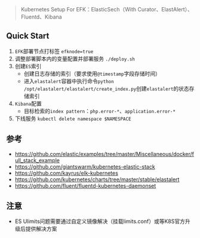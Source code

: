 >  Kubernetes Setup For EFK：ElasticSech（With Curator、ElastAlert）、Fluentd、Kibana


## Quick Start
1. `EFK`部署节点打标签 `efknode=true`
2. 调整部署脚本内的变量配置并部署服务 `./deploy.sh`
3. 创建`ES`索引
    * 创建日志存储的索引（要求使用`@timestamp`字段存储时间）
    * 进入`elastalert`容器中执行命令`python /opt/elastalert/elastalert/create_index.py`创建`elastalert`的状态存储索引
4. `Kibana`配置
    * 目标检索的`index pattern`：`php.error-*`、`application.error-*`
5. 下线服务 `kubectl delete namespace $NAMESPACE`


## 参考
* https://github.com/elastic/examples/tree/master/Miscellaneous/docker/full_stack_example
* https://github.com/giantswarm/kubernetes-elastic-stack
* https://github.com/kayrus/elk-kubernetes
* https://github.com/kubernetes/charts/tree/master/stable/elastalert
* https://github.com/fluent/fluentd-kubernetes-daemonset

## 注意
* ES Ulimits问题需要通过自定义镜像解决（挂载limits.conf）或等K8S官方升级后提供解决方案
